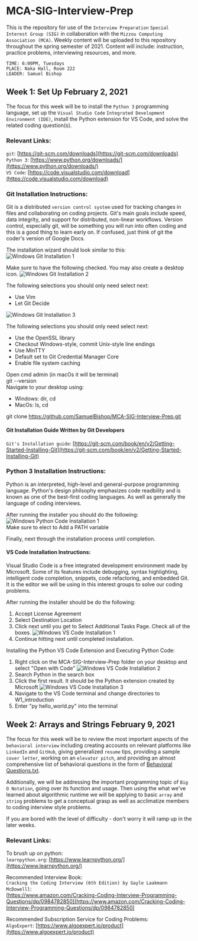 # MCA-SIG-Interview-Prep

This is the repository for use of the `Interview Preparation` `Special Interest Group (SIG)` in collaboration with the `Mizzou Computing Association (MCA)`. Weekly content will be uploaded to this repository throughout the spring semester of 2021. Content will include: instruction, practice problems, interviewing resources, and more. 

```
TIME: 6:00PM, Tuesdays
PLACE: Naka Hall, Room 222
LEADER: Samuel Bishop
```

## Week 1: Set Up                          February 2, 2021
The focus for this week will be to install the `Python 3` programming language, set up the `Visual Studio Code` `Integrated Development Environment (IDE)`, install the Python extension for VS Code, and solve the related coding question(s).
  
### Relevant Links:
`git`: [https://git-scm.com/downloads](https://git-scm.com/downloads)  
`Python 3`: [https://www.python.org/downloads/](https://www.python.org/downloads/)  
`VS Code`: [https://code.visualstudio.com/download](https://code.visualstudio.com/download)  
  
  
### Git Installation Instructions:
Git is a distributed `version control system` used for tracking changes in files and collaborating on coding projects. Git's main goals include speed, data integrity, and support for distributed, non-linear workflows. Version control, especially git, will be something you will run into often coding and this is a good thing to learn early on. If confused, just think of git the coder's version of Google Docs.
  
The installation wizard should look similar to this:  
![Windows Git Installation 1](img/install_1.JPG)
  
Make sure to have the following checked. You may also create a desktop icon.
![Windows Git Installation 2](img/install_2.JPG)
  
The following selections you should only need select next:  
+ Use Vim  
+ Let Git Decide  
  
![Windows Git Installation 3](img/install_3.JPG)
  
The following selections you should only need select next:  
+ Use the OpenSSL library  
+ Checkout Windows-style, commit Unix-style line endings  
+ Use MinTTY  
+ Default set to Git Credential Manager Core  
+ Enable file system caching  
  
Open cmd admin (in macOs it will be terminal)  
git --version  
Navigate to your desktop using:  
+ Windows: dir, cd  
+ MacOs: ls, cd  
  
git clone https://github.com/SamuelBishop/MCA-SIG-Interview-Prep.git  
  
  
  
#### Git Installation Guide Written by Git Developers  
`Git's Installation guide`: [https://git-scm.com/book/en/v2/Getting-Started-Installing-Git](https://git-scm.com/book/en/v2/Getting-Started-Installing-Git)  
  
  
  
  
### Python 3 Installation Instructions:
Python is an interpreted, high-level and general-purpose programming language. Python's design philsophy emphasizes code readbility and is known as one of the best-first coding languages. As well as generally the language of coding interviews.

After running the installer you should do the following:
![Windows Python Code Installation 1](img/py_install_1.JPG)  
Make sure to elect to Add a PATH variable

Finally, next through the installation process until completion.  
  
  
  
#### VS Code Installation Instructions:
Visual Studio Code is a free integrated development environment made by Microsoft. Some of its features include debugging, syntax highlighting, intelligent code completion, snippets, code refactoring, and embedded Git. It is the editor we will be using in this interest groups to solve our coding problems.  
  
After running the installer should be do the following:
1. Accept License Agreement
2. Select Destination Location
3. Click next until you get to Select Additional Tasks Page. Check all of the boxes.
![Windows VS Code Installation 1](img/vs_install_1.JPG)
4. Continue hitting next until completed installation.
  
  
Installing the Python VS Code Extension and Executing Python Code:
1. Right click on the MCA-SIG-Interview-Prep folder on your desktop and select "Open with Code"
![Windows VS Code Installation 2](img/vs_install_2.JPG)
2. Search Python in the search box
3. Click the first result. It should be the Python extension created by Microsoft
![Windows VS Code Installation 3](img/vs_install_3.JPG)
4. Navigate to the VS Code terminal and change directories to W1_introduction
5. Enter "py hello_world.py" into the terminal
  
  
  
## Week 2: Arrays and Strings               February 9, 2021  
The focus for this week will be to review the most important aspects of the `behavioral interview` including creating accounts on relevant platforms like `LinkedIn` and `GitHub`, giving generalized `resume` tips, providing a sample `cover letter`, working on an `elevator pitch`, and providing an almost comprehensive list of behavioral questions in the form of [Behavioral Questions.txt](https://git-scm.com/book/en/v2/Getting-Started-Installing-Git).  
  
Additionally, we will be addressing the important programming topic of `Big O Notation`, going over its function and usage. Then using the what we've learned about algorithmic runtime we will be applying to basic `array` and `string` problems to get a conceptual grasp as well as acclimatize members to coding interview style problems.  
  
If you are bored with the level of difficulty - don't worry it will ramp up in the later weeks.  
    

    
### Relevant Links:  
To brush up on python:  
`learnpython.org`: [https://www.learnpython.org/](https://www.learnpython.org/)  
  
Recommended Interview Book:  
`Cracking the Coding Interview (6th Edition) by Gayle Laakmann McDowelll`:  
[https://www.amazon.com/Cracking-Coding-Interview-Programming-Questions/dp/0984782850](https://www.amazon.com/Cracking-Coding-Interview-Programming-Questions/dp/0984782850)
  
Recommended Subscription Service for Coding Problems:  
`AlgoExpert`: [https://www.algoexpert.io/product](https://www.algoexpert.io/product)  
